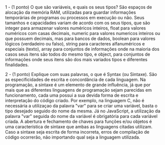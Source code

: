 1 - (1 ponto) O que são variáveis, e quais os seus tipos?
São espaços de alocação da memória RAM, utilizadas para guardar informações temporárias de programas ou processos em execução ou não. Seus tamanhos e capacidades variam de acordo com os seus tipos, que são integer para armazenar valores numéricos inteiros, float para valores numéricos com casas decimais, numeric para valores numericos inteiros ou que possuem decimais, mas para bancos de dados, boolean para valores lógicos (verdadeiro ou falso), string para caracteres alfanuméricos e especiais (texto), array para conjuntos de informações onde na maioria dos casos seus itens são todos do mesmo tipo, e object, para conjuntos de informações onde seus itens são dos mais variados tipos e diferentes finalidades.

2 - (1 ponto) Explique com suas palavras, o que é Syntax (ou Sintaxe).
São as especificidades de escrita e concordância de cada linguagem. Na programação, a sintaxe é um elemento de grande influência, já que por mais que as diferentes linguagens de programação sejam parecidas em funcionamento, cada uma possui a sua devida forma de escrita e interpretação do código criado. Por exemplo, na linguagem C, não é necessária a utilizaçao da palavra "var" para se criar uma variável, basta o tipo desejado seguido do nome da mesma. Já no JavaScript, a utilização da palavra "var" seguida do nome da variável é obrigatória para cada variável criada. A abertura e fechamento de chaves para funções e/ou objetos é uma característica de sintaxe que ambas as linguagens citadas utilizam. Caso a sintaxe seja escrita de forma incorreta, erros de compilação de código ocorrerão, não importando qual seja a linguagem utilizada.